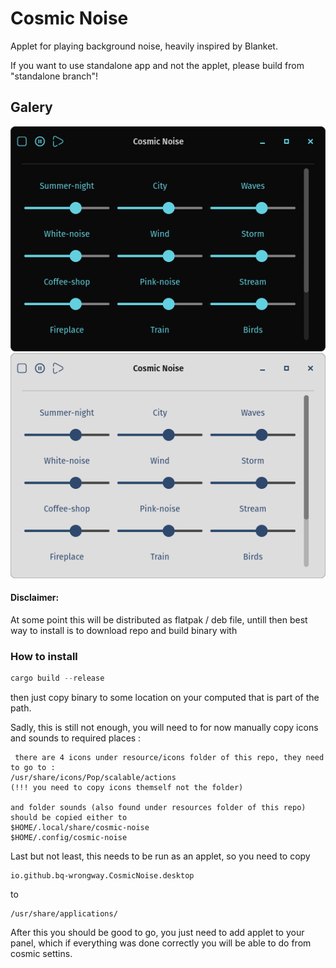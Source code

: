 # Cosmic Noise

Applet for playing background noise, heavily inspired by Blanket.

If you want to use standalone app and not the applet, please build from "standalone branch"!

## Galery 

![dark](resources/screenshots/dark.png) ![light](resources/screenshots/light.png)


#### Disclaimer:
At some point this will be distributed as flatpak / deb file, untill then best way to install is to download repo and build binary with 


### How to install

```rust
cargo build --release
```
then just copy binary to some location on your computed that is part of the path.

Sadly, this is still not enough, you will need to for now manually copy icons and sounds to required places :


```
 there are 4 icons under resource/icons folder of this repo, they need to go to :
/usr/share/icons/Pop/scalable/actions
(!!! you need to copy icons themself not the folder)

and folder sounds (also found under resources folder of this repo) should be copied either to 
$HOME/.local/share/cosmic-noise
$HOME/.config/cosmic-noise

```

Last but not least, this needs to be run as an applet, so you need to copy 

```
io.github.bq-wrongway.CosmicNoise.desktop
 ```
to 

```
/usr/share/applications/
```

After this you should be good to go, you just need to add applet to your panel, which if everything was done correctly you will be able to do from cosmic settins.

